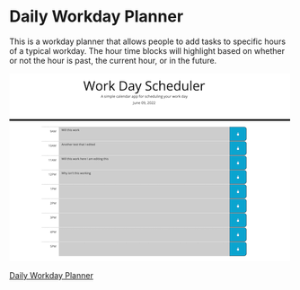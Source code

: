 # Daily Workday Planner
This is a workday planner that allows people to add tasks to specific hours of a typical workday. The hour time blocks will highlight based on whether or not the hour is past, the current hour, or in the future.

![Screenshot of Daily Workday Planner](assets/images/work-day-scheduler.png)

[Daily Workday Planner](https://hellovolcano.github.io/daily-workday-planner/)